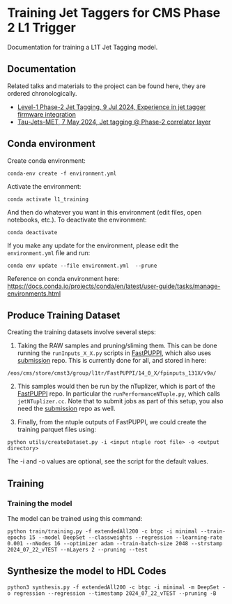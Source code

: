 # Training Jet Taggers for CMS Phase 2 L1 Trigger

Documentation for training a L1T Jet Tagging model. 

## Documentation

Related talks and materials to the project can be found here, they are ordered chronologically. 

* [Level-1 Phase-2 Jet Tagging, 9 Jul 2024, Experience in jet tagger firmware integration](https://indico.cern.ch/event/1435130/)
* [Tau-Jets-MET, 7 May 2024, Jet tagging @ Phase-2 correlator layer](https://indico.cern.ch/event/1413293/#28-phase-2-jet-tagging)

## Conda environment

Create conda environment:

```
conda-env create -f environment.yml
```

Activate the environment:

```
conda activate l1_training
```

And then do whatever you want in this environment (edit files, open notebooks, etc.). To deactivate the environment:

```
conda deactivate
```

If you make any update for the environment, please edit the `environment.yml` file and run:

```
conda env update --file environment.yml  --prune
```

Reference on conda environment here: https://docs.conda.io/projects/conda/en/latest/user-guide/tasks/manage-environments.html

## Produce Training Dataset

Creating the training datasets involve several steps: 

1. Taking the RAW samples and pruning/sliming them. This can be done running the `runInputs_X_X.py` scripts in [FastPUPPI](https://github.com/CMS-L1T-Jet-Tagging/FastPUPPI/tree/dev/14_0_X-leptons), which also uses [submission](https://github.com/CMS-L1T-Jet-Tagging/submission) repo. This is currently done for all, and stored in here:

```
/eos/cms/store/cmst3/group/l1tr/FastPUPPI/14_0_X/fpinputs_131X/v9a/
```

2. This samples would then be run by the nTuplizer, which is part of the [FastPUPPI](https://github.com/CMS-L1T-Jet-Tagging/FastPUPPI/tree/dev/14_0_X-leptons) repo. In particular the `runPerformanceNTuple.py`, which calls `jetNTuplizer.cc`. Note that to submit jobs as part of this setup, you also need the [submission](https://github.com/CMS-L1T-Jet-Tagging/submission/tree/dev/14_0_X-leptons) repo as well. 

3. Finally, from the ntuple outputs of FastPUPPI, we could create the training parquet files using:

```
python utils/createDataset.py -i <input ntuple root file> -o <output directory>
```

The -i and -o values are optional, see the script for the default values.

## Training

### Training the model

The model can be trained using this command:

```
python train/training.py -f extendedAll200 -c btgc -i minimal --train-epochs 15 --model DeepSet --classweights --regression --learning-rate 0.001 --nNodes 16 --optimizer adam --train-batch-size 2048 --strstamp 2024_07_22_vTEST --nLayers 2 --pruning --test
```


## Synthesize the model to HDL Codes
```
python3 synthesis.py -f extendedAll200 -c btgc -i minimal -m DeepSet -o regression --regression --timestamp 2024_07_22_vTEST --pruning -B
```
